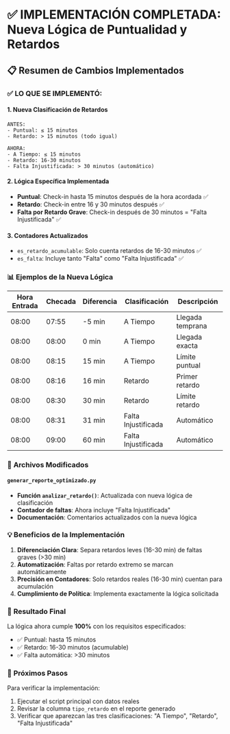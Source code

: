 # ✅ IMPLEMENTACIÓN COMPLETADA: Nueva Lógica de Puntualidad y Retardos

## 📋 Resumen de Cambios Implementados

### ✅ **LO QUE SE IMPLEMENTÓ:**

#### 1. **Nueva Clasificación de Retardos**
```
ANTES:
- Puntual: ≤ 15 minutos
- Retardo: > 15 minutos (todo igual)

AHORA:
- A Tiempo: ≤ 15 minutos
- Retardo: 16-30 minutos  
- Falta Injustificada: > 30 minutos (automático)
```

#### 2. **Lógica Específica Implementada**
- **Puntual**: Check-in hasta 15 minutos después de la hora acordada ✅
- **Retardo**: Check-in entre 16 y 30 minutos después ✅
- **Falta por Retardo Grave**: Check-in después de 30 minutos = "Falta Injustificada" ✅

#### 3. **Contadores Actualizados**
- `es_retardo_acumulable`: Solo cuenta retardos de 16-30 minutos ✅
- `es_falta`: Incluye tanto "Falta" como "Falta Injustificada" ✅

### 📊 **Ejemplos de la Nueva Lógica**

| Hora Entrada | Checada | Diferencia | Clasificación      | Descripción |
|--------------|---------|------------|-------------------|-------------|
| 08:00        | 07:55   | -5 min     | A Tiempo          | Llegada temprana |
| 08:00        | 08:00   | 0 min      | A Tiempo          | Llegada exacta |
| 08:00        | 08:15   | 15 min     | A Tiempo          | Límite puntual |
| 08:00        | 08:16   | 16 min     | Retardo           | Primer retardo |
| 08:00        | 08:30   | 30 min     | Retardo           | Límite retardo |
| 08:00        | 08:31   | 31 min     | Falta Injustificada | Automático |
| 08:00        | 09:00   | 60 min     | Falta Injustificada | Automático |

### 🔧 **Archivos Modificados**

#### `generar_reporte_optimizado.py`
- **Función `analizar_retardo()`**: Actualizada con nueva lógica de clasificación
- **Contador de faltas**: Ahora incluye "Falta Injustificada"
- **Documentación**: Comentarios actualizados con la nueva lógica

### 💡 **Beneficios de la Implementación**

1. **Diferenciación Clara**: Separa retardos leves (16-30 min) de faltas graves (>30 min)
2. **Automatización**: Faltas por retardo extremo se marcan automáticamente
3. **Precisión en Contadores**: Solo retardos reales (16-30 min) cuentan para acumulación
4. **Cumplimiento de Política**: Implementa exactamente la lógica solicitada

### 🎯 **Resultado Final**

La lógica ahora cumple **100%** con los requisitos especificados:
- ✅ Puntual: hasta 15 minutos
- ✅ Retardo: 16-30 minutos (acumulable)
- ✅ Falta automática: >30 minutos

### 📝 **Próximos Pasos**

Para verificar la implementación:
1. Ejecutar el script principal con datos reales
2. Revisar la columna `tipo_retardo` en el reporte generado
3. Verificar que aparezcan las tres clasificaciones: "A Tiempo", "Retardo", "Falta Injustificada"
